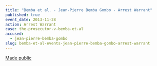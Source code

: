 ```yaml
---
title: "Bemba et al. - Jean-Pierre Bemba Gombo - Arrest Warrant"
published: true
event_date: 2013-11-28
action: Arrest Warrant
case: the-prosecutor-v-bemba-et-al
accused:
  - jean-pierre-bemba-gombo
slug: bemba-et-al-events-jean-pierre-bemba-gombo-arrest-warrant
---
```


[Made public](http://www.icc-cpi.int/iccdocs/doc/doc504390.PDF)

